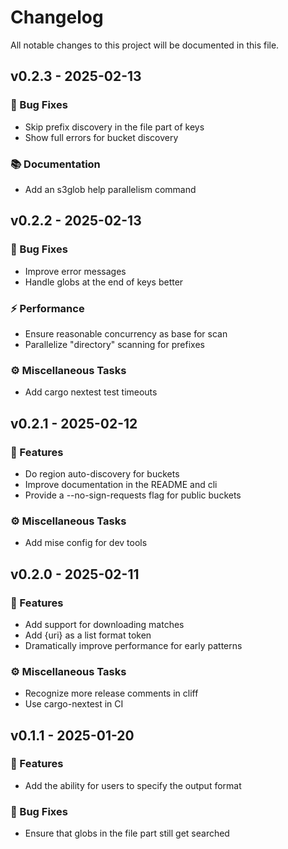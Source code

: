# Changelog

All notable changes to this project will be documented in this file.

## v0.2.3 - 2025-02-13

### 🐛 Bug Fixes

- Skip prefix discovery in the file part of keys
- Show full errors for bucket discovery

### 📚 Documentation

- Add an s3glob help parallelism command

## v0.2.2 - 2025-02-13

### 🐛 Bug Fixes

- Improve error messages
- Handle globs at the end of keys better

### ⚡ Performance

- Ensure reasonable concurrency as base for scan
- Parallelize "directory" scanning for prefixes

### ⚙️ Miscellaneous Tasks

- Add cargo nextest test timeouts

## v0.2.1 - 2025-02-12

### 🚀 Features

- Do region auto-discovery for buckets
- Improve documentation in the README and cli
- Provide a --no-sign-requests flag for public buckets

### ⚙️ Miscellaneous Tasks

- Add mise config for dev tools

## v0.2.0 - 2025-02-11

### 🚀 Features

- Add support for downloading matches
- Add {uri} as a list format token
- Dramatically improve performance for early patterns

### ⚙️ Miscellaneous Tasks

- Recognize more release comments in cliff
- Use cargo-nextest in CI

## v0.1.1 - 2025-01-20

### 🚀 Features

- Add the ability for users to specify the output format

### 🐛 Bug Fixes

- Ensure that globs in the file part still get searched

<!-- generated by git-cliff -->

